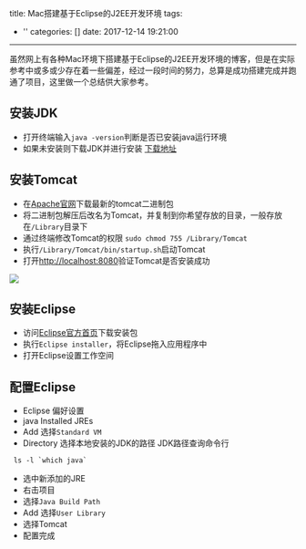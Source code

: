 title: Mac搭建基于Eclipse的J2EE开发环境
tags:
  - ''
categories: []
date: 2017-12-14 19:21:00
---
虽然网上有各种Mac环境下搭建基于Eclipse的J2EE开发环境的博客，但是在实际参考中或多或少存在着一些偏差，经过一段时间的努力，总算是成功搭建完成并跑通了项目，这里做一个总结供大家参考。
## 安装JDK
- 打开终端输入`java -version`判断是否已安装java运行环境
- 如果未安装则下载JDK并进行安装 [下载地址](http://www.oracle.com/technetwork/java/javaee/downloads/java-ee-sdk-7-jdk-7u21-downloads-1956231.html)
## 安装Tomcat
- 在[Apache官网](http://tomcat.apache.org)下载最新的tomcat二进制包
- 将二进制包解压后改名为Tomcat，并复制到你希望存放的目录，一般存放在`/Library`目录下
- 通过终端修改Tomcat的权限 `sudo chmod 755 /Library/Tomcat`
- 执行`/Library/Tomcat/bin/startup.sh`启动Tomcat
- 打开[http://localhost:8080](http://localhost:8080)验证Tomcat是否安装成功

![](http://upload-images.jianshu.io/upload_images/260268-fcc36bece30a4fbd.png?imageMogr2/auto-orient/strip%7CimageView2/2/w/700)

## 安装Eclipse

- 访问[Eclipse官方首页](http://www.eclipse.org/home/index.php)下载安装包
- 执行`Eclipse installer`，将Eclipse拖入应用程序中
- 打开Eclipse设置工作空间

## 配置Eclipse

- Eclipse 偏好设置
- java Installed JREs
- Add 选择`Standard VM`
- Directory 选择本地安装的JDK的路径
  JDK路径查询命令行
 ```
  ls -l `which java`
 ```
- 选中新添加的JRE
- 右击项目
- 选择`Java Build Path`
- Add 选择`User Library`
- 选择Tomcat
- 配置完成

